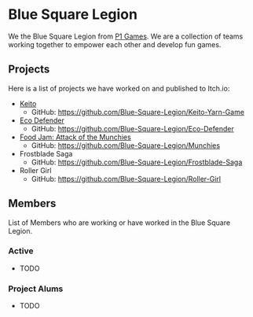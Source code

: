 <!--

**Here are some ideas to get you started:**

🙋‍♀️ A short introduction - what is your organization all about?
🌈 Contribution guidelines - how can the community get involved?
👩‍💻 Useful resources - where can the community find your docs? Is there anything else the community should know?
🍿 Fun facts - what does your team eat for breakfast?
🧙 Remember, you can do mighty things with the power of [Markdown](https://docs.github.com/github/writing-on-github/getting-started-with-writing-and-formatting-on-github/basic-writing-and-formatting-syntax)
-->

# Blue Square Legion

We the Blue Square Legion from [P1 Games](https://p1games.com/). We are a collection of teams working together to empower each other and develop fun games.


## Projects
Here is a list of projects we have worked on and published to Itch.io:

- [Keito](https://sam325.itch.io/keito-game)
  - GitHub: <https://github.com/Blue-Square-Legion/Keito-Yarn-Game>
- [Eco Defender](https://light-with-blocks.itch.io/eco-defender)
  - GitHub: <https://github.com/Blue-Square-Legion/Eco-Defender>
- [Food Jam: Attack of the Munchies](https://jyama.itch.io/food-jam-attack-of-the-munchies)
  - GitHub: <https://github.com/Blue-Square-Legion/Munchies>
- Frostblade Saga
  - GitHub: <https://github.com/Blue-Square-Legion/Frostblade-Saga>
- Roller Girl
  - GitHub: <https://github.com/Blue-Square-Legion/Roller-Girl>

## Members
List of Members who are working or have worked in the Blue Square Legion.

### Active
- TODO

### Project Alums
- TODO
